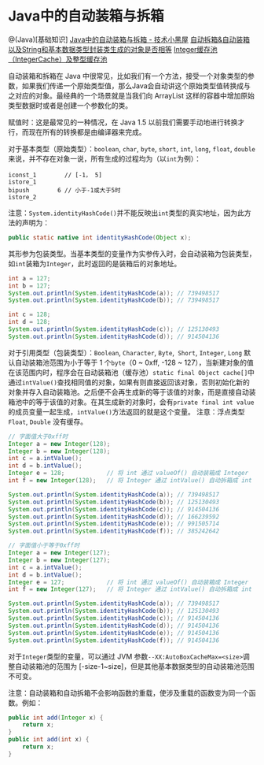 # Java中的自动装箱与拆箱
@(Java)[基础知识]
[Java中的自动装箱与拆箱 - 技术小黑屋](https://droidyue.com/blog/2015/04/07/autoboxing-and-autounboxing-in-java/)
[自动拆箱&自动装箱以及String和基本数据类型封装类生成的对象是否相等](https://blog.csdn.net/u010126792/article/details/61616412)
[Integer缓存池（IntegerCache）及整型缓存池](https://blog.csdn.net/maihilton/article/details/80101497)

自动装箱和拆箱在 Java 中很常见，比如我们有一个方法，接受一个对象类型的参数，如果我们传递一个原始类型值，那么Java会自动讲这个原始类型值转换成与之对应的对象。最经典的一个场景就是当我们向 ArrayList 这样的容器中增加原始类型数据时或者是创建一个参数化的类。

赋值时：这是最常见的一种情况，在 Java 1.5 以前我们需要手动地进行转换才行，而现在所有的转换都是由编译器来完成。

对于基本类型（原始类型）：`boolean`, `char`, `byte`, `short`, `int`, `long`, `float`, `double`来说，并不存在对象一说，所有生成的过程均为（以`int`为例）：
```plain
iconst_1 		// [-1， 5] 
istore_1 
bipush        6 // 小于-1或大于5时 
istore_2 
```
注意：`System.identityHashCode()`并不能反映出`int`类型的真实地址，因为此方法的声明为：
```java
public static native int identityHashCode(Object x);
```
其形参为包装类型。当基本类型的变量作为实参传入时，会自动装箱为包装类型，如`int`装箱为`Integer`，此时返回的是装箱后的对象地址。
```java
int a = 127;
int b = 127;
System.out.println(System.identityHashCode(a)); // 739498517
System.out.println(System.identityHashCode(b)); // 739498517

int c = 128;
int d = 128;
System.out.println(System.identityHashCode(c)); // 125130493
System.out.println(System.identityHashCode(d)); // 914504136
```
对于引用类型（包装类型）：`Boolean`, `Character`, `Byte`,` Short`, `Integer`, `Long` 默认自动装箱池范围为小于等于 1 个`byte`（0 ~ 0xff, -128 ~ 127），当新建对象的值在该范围内时，程序会在自动装箱池（缓存池）`static final Object cache[]`中通过`intValue()`查找相同值的对象，如果有则直接返回该对象，否则初始化新的对象并存入自动装箱池。之后便不会再生成新的等于该值的对象，而是直接自动装箱池中的等于该值的对象。在其生成新的对象时，会有`private final int value`的成员变量一起生成，`intValue()`方法返回的就是这个变量。
 注意：浮点类型`Float`, `Double` 没有缓存。
```java
// 字面值大于0xff时
Integer a = new Integer(128);
Integer b = new Integer(128);
int c = a.intValue();
int d = b.intValue();
Integer e = 128;			// 将 int 通过 valueOf() 自动装箱成 Integer
int f = new Integer(128);	// 将 Integer 通过 intValue() 自动拆箱成 int

System.out.println(System.identityHashCode(a)); // 739498517
System.out.println(System.identityHashCode(b)); // 125130493
System.out.println(System.identityHashCode(c)); // 914504136
System.out.println(System.identityHashCode(d)); // 166239592
System.out.println(System.identityHashCode(e)); // 991505714
System.out.println(System.identityHashCode(f)); // 385242642
```

```java
// 字面值小于等于0xff时
Integer a = new Integer(127);
Integer b = new Integer(127);
int c = a.intValue();
int d = b.intValue();
Integer e = 127;			// 将 int 通过 valueOf() 自动装箱成 Integer
int f = new Integer(127);	// 将 Integer 通过 intValue() 自动拆箱成 int

System.out.println(System.identityHashCode(a)); // 739498517
System.out.println(System.identityHashCode(b)); // 125130493
System.out.println(System.identityHashCode(c)); // 914504136
System.out.println(System.identityHashCode(d)); // 914504136
System.out.println(System.identityHashCode(e)); // 914504136
System.out.println(System.identityHashCode(f));	// 914504136
```

对于`Integer`类型的变量，可以通过 JVM 参数`--XX:AutoBoxCacheMax=<size>`调整自动装箱池的范围为 [-size-1~size]，但是其他基本数据类型的自动装箱池范围不可变。

注意：自动装箱和自动拆箱不会影响函数的重载，使涉及重载的函数变为同一个函数。例如：
```java
public int add(Integer x) {
	return x;
}
public int add(int x) {
	return x;
}
```
